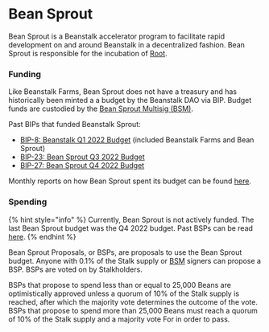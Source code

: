 # Bean Sprout

Bean Sprout is a Beanstalk accelerator program to facilitate rapid development on and around Beanstalk in a decentralized fashion. Bean Sprout is responsible for the incubation of [Root](../../ecosystem/root.md).

### Funding

Like Beanstalk Farms, Bean Sprout does not have a treasury and has historically been minted a a budget by the Beanstalk DAO via BIP. Budget funds are custodied by the [Bean Sprout Multisig (BSM)](bsm-dashboard.md).

Past BIPs that funded Beanstalk Sprout:

* [BIP-8: Beanstalk Q1 2022 Budget](https://github.com/BeanstalkFarms/Beanstalk-Governance-Proposals/blob/master/bip/bip-08-beanstalk-budget-q1-2022.md) (included Beanstalk Farms and Bean Sprout)
* [BIP-23: Bean Sprout Q3 2022 Budget](https://github.com/BeanstalkFarms/Beanstalk-Governance-Proposals/blob/master/bip/bip-23-bs-budget-q3-2022.md)
* [BIP-27: Bean Sprout Q4 2022 Budget](https://github.com/BeanstalkFarms/Beanstalk-Governance-Proposals/blob/master/bip/bip-27-bs-budget-q4-2022.md)

Monthly reports on how Bean Sprout spent its budget can be found [here](https://github.com/BeanstalkFarms/Beanstalk-Farms-Operations/tree/main/bean-sprout).

### Spending

{% hint style="info" %}
Currently, Bean Sprout is not actively funded. The last Bean Sprout budget was the Q4 2022 budget. Past BSPs can be read [here](https://github.com/BeanstalkFarms/Beanstalk-Governance-Proposals/blob/master/bsp).
{% endhint %}

Bean Sprout Proposals, or BSPs, are proposals to use the Bean Sprout budget. Anyone with 0.1% of the Stalk supply or [BSM](bsm-dashboard.md) signers can propose a BSP. BSPs are voted on by Stalkholders.&#x20;

BSPs that propose to spend less than or equal to 25,000 Beans are optimistically approved unless a quorum of 10% of the Stalk supply is reached, after which the majority vote determines the outcome of the vote. BSPs that propose to spend more than 25,000 Beans must reach a quorum of 10% of the Stalk supply and a majority vote For in order to pass.
